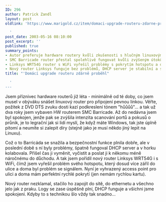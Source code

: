 ```yaml
---
ID: 296
author: Patrick Zandl
layout: post
oldlink: 'https://www.marigold.cz/item/domaci-upgrade-routeru-zdarne-probehl

  '
post_date: 2003-05-16 08:10:00
post_excerpt: ''
published: true
summary_points:
- Autor preferuje hardware routery kvůli zkušenosti s hlučným linuxovým routerem.
- SMC Barricade router přestal spolehlivě fungovat kvůli zvýšeným útokům a DHCP problémům.
- Linksys WRT54G router s WiFi vyřešil problémy s pokrytím hotspotu a domácí sítě.
- Nový router Linksys funguje bez problémů, DHCP server je stabilní a síť je funkční.
title: "'Domácí upgrade routeru zdárně proběhl"

  '
---
```


<p>
Jsem příznivec hardware routerů již léta - minimálně od té doby, co jsem musel v obýváku snášet linuxový router pro připojení pevnou linkou. Věřte, požitek z DVD DTS zvuku dosti kazí podkreslení tónem "hůůůů"... a tak už dva roky jsem vybaven HW routerem SMC Barricade. Až do nedávna jsem byl spokojen, jenže pak se zvýšila intenzita scanování portů a pokusů o průnik, je to legrační jak si lidi myslí, že když máte Windows, tak jste úplně pitomí a neumíte si zalepit díry (stejně jako je musí někdo jiný lepit na Linuxu).</p>

<p>
Což o to Barricáda se snažila a bezpečnostní funkce plnila dobře, ale v poslední době s ní byly problémy, špatně fungoval DHCP server a v horku kolabovala. Přišel čas ji vyměnit, vyčistit a poslat ji k někomu méně náročnému do důchodu. A tak jsem pořídil nový router Linksys WRT54G i s WiFi, čímž jsem vyřešil problém svého hotspotu, který dosud více zářil do ulice a doma byl problém se signálem. Nyní je vyhrazený access point pro ulici a doma mám perfektní rychlé pokrytí (jen nemám rychlou kartu).</p>

<p>
Nový router nezklamal, stačilo ho zapojit do sítě, do ethernetu a všechno jelo jak z praku. Logy se zase úspěšně plní, DHCP funguje a všichni jsme spokojeni. Kdyby to s technikou šlo vždy tak snadno...</p>